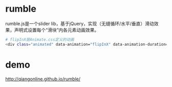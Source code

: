 # rumble
rumble.js是一个slider lib，基于jQuery，实现（无缝循环/水平/垂直）滑动效果，声明式设置每个“滑块”内各元素动画效果。

```bash
# flipInX是Animate.css定义的动画
<div class="animated" data-animation="flipInX" data-animation-duration="1500" data-animation-delay="500"></div>
```
# demo
http://qiangonline.github.io/rumble/
